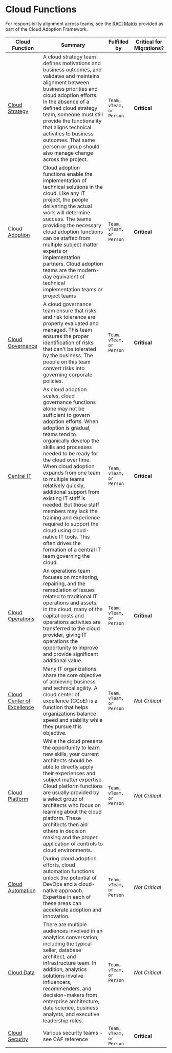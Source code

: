 # Cloud Functions

For responsibility alignment across teams, see the [RACI Matrix](https://docs.microsoft.com/azure/cloud-adoption-framework/organize/raci-alignment) provided as part of the Cloud Adoption Framework.

| Cloud Function | Summary | Fulfilled by | Critical for Migrations? |
|----------------|---------|-----------------|--------------------------|
| [Cloud Strategy](https://docs.microsoft.com/azure/cloud-adoption-framework/organize/cloud-strategy) | A cloud strategy team defines motivations and business outcomes, and validates and maintains alignment between business priorities and cloud adoption efforts. In the absence of a defined cloud strategy team, someone must still provide the functionality that aligns technical activities to business outcomes. That same person or group should also manage change across the project. | ``Team, vTeam, or Person`` | **Critical** |
| [Cloud Adoption](https://docs.microsoft.com/azure/cloud-adoption-framework/organize/cloud-adoption) | Cloud adoption functions enable the implementation of technical solutions in the cloud. Like any IT project, the people delivering the actual work will determine success. The teams providing the necessary cloud adoption functions can be staffed from multiple subject matter experts or implementation partners.  Cloud adoption teams are the modern-day equivalent of technical implementation teams or project teams | ``Team, vTeam, or Person`` | **Critical** |
| [Cloud Governance](https://docs.microsoft.com/azure/cloud-adoption-framework/organize/cloud-governance) | A cloud governance team ensure that risks and risk tolerance are properly evaluated and managed. This team ensures the proper identification of risks that can't be tolerated by the business. The people on this team convert risks into governing corporate policies. | ``Team, vTeam, or Person`` | **Critical** |
| [Central IT](https://docs.microsoft.com/azure/cloud-adoption-framework/organize/central-it) | As cloud adoption scales, cloud governance functions alone may not be sufficient to govern adoption efforts. When adoption is gradual, teams tend to organically develop the skills and processes needed to be ready for the cloud over time.  When cloud adoption expands from one team to multiple teams relatively quickly, additional support from existing IT staff is needed. But those staff members may lack the training and experience required to support the cloud using cloud-native IT tools. This often drives the formation of a central IT team governing the cloud. | ``Team, vTeam, or Person`` | **Critical** |
| [Cloud Operations](https://docs.microsoft.com/azure/cloud-adoption-framework/organize/cloud-operations) | An operations team focuses on monitoring, repairing, and the remediation of issues related to traditional IT operations and assets. In the cloud, many of the capital costs and operations activities are transferred to the cloud provider, giving IT operations the opportunity to improve and provide significant additional value. | ``Team, vTeam, or Person`` | **Critical** |
| [Cloud Center of Excellence](https://docs.microsoft.com/azure/cloud-adoption-framework/organize/cloud-center-of-excellence) | Many IT organizations share the core objective of achieving business and technical agility. A cloud center of excellence (CCoE) is a function that helps organizations balance speed and stability while they pursue this objective. | ``Team, vTeam, or Person`` | *Not Critical* |
| [Cloud Platform](https://docs.microsoft.com/azure/cloud-adoption-framework/organize/cloud-platform) | While the cloud presents the opportunity to learn new skills, your current architects should be able to directly apply their experiences and subject matter expertise. Cloud platform functions are usually provided by a select group of architects who focus on learning about the cloud platform. These architects then aid others in decision making and the proper application of controls to cloud environments. | ``Team, vTeam, or Person`` | *Not Critical* |
| [Cloud Automation](https://docs.microsoft.com/azure/cloud-adoption-framework/organize/cloud-automation) | During cloud adoption efforts, cloud automation functions unlock the potential of DevOps and a cloud-native approach. Expertise in each of these areas can accelerate adoption and innovation. | ``Team, vTeam, or Person`` | *Not Critical* |
| [Cloud Data](https://docs.microsoft.com/azure/cloud-adoption-framework/organize/cloud-data) | There are multiple audiences involved in an analytics conversation, including the typical seller, database architect, and infrastructure team. In addition, analytics solutions involve influencers, recommenders, and decision-makers from enterprise architecture, data science, business analysts, and executive leadership roles. | ``Team, vTeam, or Person`` | *Not Critical* |
| [Cloud Security](https://docs.microsoft.com/azure/cloud-adoption-framework/organize/cloud-security) | Various security teams - see CAF reference | ``Team, vTeam, or Person`` | **Critical** |
